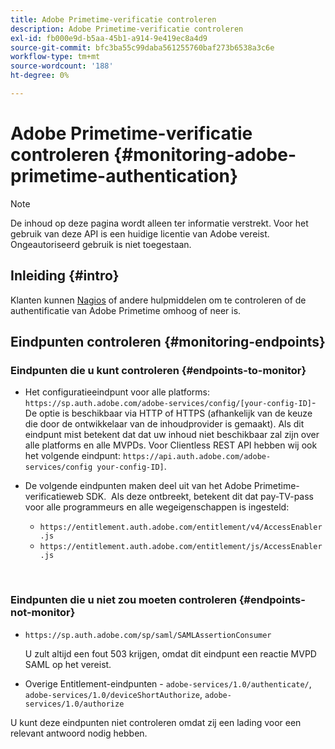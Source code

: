 ```yaml
---
title: Adobe Primetime-verificatie controleren
description: Adobe Primetime-verificatie controleren
exl-id: fb000e9d-b5aa-45b1-a914-9e419ec8a4d9
source-git-commit: bfc3ba55c99daba561255760baf273b6538a3c6e
workflow-type: tm+mt
source-wordcount: '188'
ht-degree: 0%

---
```


# Adobe Primetime-verificatie controleren {#monitoring-adobe-primetime-authentication}

>[!NOTE]
>
>De inhoud op deze pagina wordt alleen ter informatie verstrekt. Voor het gebruik van deze API is een huidige licentie van Adobe vereist. Ongeautoriseerd gebruik is niet toegestaan.

## Inleiding {#intro}

Klanten kunnen [Nagios](http://www.nagios.org) of andere hulpmiddelen om te controleren of de authentificatie van Adobe Primetime omhoog of neer is. 

## Eindpunten controleren {#monitoring-endpoints}

### Eindpunten die u kunt controleren {#endpoints-to-monitor}

* Het configuratieeindpunt voor alle platforms: `https://sp.auth.adobe.com/adobe-services/config/[your-config-ID]`- De optie is beschikbaar via HTTP of HTTPS (afhankelijk van de keuze die door de ontwikkelaar van de inhoudprovider is gemaakt). Als dit eindpunt mist betekent dat dat uw inhoud niet beschikbaar zal zijn over alle platforms en alle MVPDs. Voor Clientless REST API hebben wij ook het volgende eindpunt:  `https://api.auth.adobe.com/adobe-services/config your-config-ID]`.

* De volgende eindpunten maken deel uit van het Adobe Primetime-verificatieweb SDK.  Als deze ontbreekt, betekent dit dat pay-TV-pass voor alle programmeurs en alle wegeigenschappen is ingesteld:

   * `https://entitlement.auth.adobe.com/entitlement/v4/AccessEnabler.js`
   * `https://entitlement.auth.adobe.com/entitlement/js/AccessEnabler.js`

 
### Eindpunten die u niet zou moeten controleren {#endpoints-not-monitor}

* `https://sp.auth.adobe.com/sp/saml/SAMLAssertionConsumer`

   U zult altijd een fout 503 krijgen, omdat dit eindpunt een reactie MVPD SAML op het vereist.

* Overige Entitlement-eindpunten - `adobe-services/1.0/authenticate/`, `adobe-services/1.0/deviceShortAuthorize`, `adobe-services/1.0/authorize`

U kunt deze eindpunten niet controleren omdat zij een lading voor een relevant antwoord nodig hebben.
